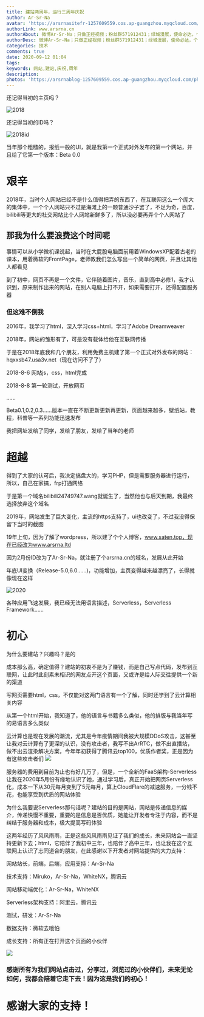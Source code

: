 ```yaml
---
title: 建站两周年，运行三周年庆祝
author: Ar-Sr-Na
avatar: 'https://arsrnasitefr-1257609559.cos.ap-guangzhou.myqcloud.com/icon2.jpg'
authorLink: www.arsrna.cn
authorAbout: 微博Ar-Sr-Na；只做正经视频；粉丝群571912431；绿城漫展，使命必达，个人网站www.arsrna.cn
authorDesc: 微博Ar-Sr-Na；只做正经视频；粉丝群571912431；绿城漫展，使命必达，个人网站www.arsrna.cn
categories: 技术
comments: true
date: 2020-09-12 01:04
tags:
keywords: 网站,建站,庆祝,周年
description:
photos: 'https://arsrnablog-1257609559.cos.ap-guangzhou.myqcloud.com/photos/3-year-birth/DSC04844_sy.jpg'
---
```


还记得当初的主页吗？

![2018](https://i.loli.net/2018/09/09/5b94a94363cc9.png)

还记得当初的ID吗？

![2018id](https://i.loli.net/2018/09/09/5b94a94695e9a.png)

当年那个粗糙的，报纸一般的UI，就是我第一个正式对外发布的第一个网站，并且给了它第一个版本：Beta 0.0

# 艰辛

2018年，当时个人网站已经不是什么值得把弄的东西了，在互联网这么一个庞大的集体中，一个个人网站只不过是海滩上的一颗普通沙子罢了，不足为奇，百度，bilibili等更大的社交网站比个人网站新鲜多了，所以没必要再弄个个人网站了

## 那我为什么要浪费这个时间呢

事情可以从小学微机课说起，当时在大屁股电脑面前用着WindowsXP配着古老的课本，用着微软的FrontPage，老师教我们怎么写出一个简单的网页，并且让其他人都看见

到了初中，网页不再是一个文件，它伴随着图片，音乐，直到高中必修1，我才认识到，原来制作出来的网站，在别人电脑上打不开，如果需要打开，还得配置服务器

### 但这难不倒我

2016年，我学习了html，深入学习css+html，学习了Adobe Dreamweaver

2018年，网站的雏形有了，可是没有载体给他在互联网传播

于是在2018年底我和几个朋友，利用免费主机建了第一个正式对外发布的网站：hqxxsb47.usa3v.net（现在访问不了了）

2018-8-6 网站js，css，html完成

2018-8-8 第一轮测试，开放网页

......

Beta0.1,0.2,0.3......版本一直在不断更新更新再更新，页面越来越多，壁纸站，教程，科普等一系列功能迅速发布

我把网址发给了同学，发给了朋友，发给了当年的老师

# 超越

得到了大家的认可后，我决定搞盘大的，学习PHP，但是需要服务器进行运行，所以，自己在家搞，frp打通网络

于是第一个域名bilibili24749747.wang就诞生了，当然他也与后天到期，我最终选择放弃这个域名

2019年，网站发生了巨大变化，主流的https支持了，ui也改变了，不过我没得保留下当时的截图

19年上旬，因为了解了wordpress，所以建了个个人博客，www.saten.top，现在已经改为www.arsrna.ltd

因为2月份ID改为了Ar-Sr-Na，就注册了个arsrna.cn的域名，发展从此开始

年底UI变换（Release-5.0,6.0......)，功能增加，主页变得越来越漂亮了，长得就像现在这样

![2020](https://arsrnablog-1257609559.cos.ap-guangzhou.myqcloud.com/photos/3-year-birth/QQ%E6%88%AA%E5%9B%BE20200912013349.png)

各种应用飞速发展，我已经无法用语言描述，Serverless，Serverless Framework......

# 初心

为什么要建站？兴趣吗？是的

成本那么高，确定值得？建站的初衷不是为了赚钱，而是自己写点代码，发布到互联网，让此时此刻素未相识的网友点开这个页面，又或许是给人际交往提供一个新的渠道

写网页需要html，css，不仅能对这两门语言有一个了解，同时还学到了云计算相关内容

从第一个html开始，我知道了，他的语言与书籍多么类似，他的排版与我当年写的易语言多么类似

云计算也是现在发展的潮流，尤其是今年疫情期间我被大规模DDoS攻击，这甚至让我对云计算有了更深的认识，没有攻击者，我写不出ArRTC，做不出直播站，做不出云渲染解决方案，今年年初获得了腾讯云top100，优质作者奖，正是因为有这些攻击者们
![](https://arsrnasite.cn-gd.ufileos.com/1.webp)

服务器的费用到目前为止也有好几万了，但是，一个全新的FaaS架构-Serverless让我在2020年5月份有缘地认识了她，通过学习后，真正开始把网页Serverless化，成本一下从30元每月变到了5元每月，算上CloudFlare的减速服务，一分钱不花，也能享受到优质的网站体验

为什么我要说Serverless那句话呢？建站的目的是网站，网站是传递信息的媒介，传递快慢不重要，重要的是信息是否优质，她能让开发者专注于内容，而不是纠结于服务器和成本，极大提高写码体验

这两年经历了风风雨雨，正是这些风风雨雨见证了我们的成长，未来网站会一直坚持更新下去；html，它陪伴了我初中三年，也陪伴了高中三年，也让我在这个互联网上认识了志同道合的朋友，在此感谢以下开发者对网站提供的大力支持：

网站站长，前端，后端，应用支持：Ar-Sr-Na

技术支持：Miruko，Ar-Sr-Na，WhiteNX，腾讯云

网站移动端优化：Ar-Sr-Na，WhiteNX

Serverless架构支持：阿里云，腾讯云

测试，研发：Ar-Sr-Na

数据支持：微软去哦怕

成长支持：所有正在打开这个页面的小伙伴

![](https://arsrnablog-1257609559.cos.ap-guangzhou.myqcloud.com/photos/3-year-birth/ApStaff.jpg)

### 感谢所有为我们网站点击过，分享过，浏览过的小伙伴们，未来无论如何，我都会陪着它走下去！因为这是我们的初心！

# 感谢大家的支持！